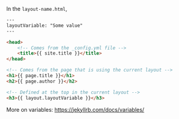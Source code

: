 In the `layout-name.html`,

```html
---
layoutVariable: "Some value"
---

<head>
    <!-- Comes from the _config.yml file -->
    <title>{{ site.title }}</title>
</head>

<!-- Comes from the page that is using the current layout -->
<h1>{{ page.title }}</h1>
<h2>{{ page.author }}</h2>

<!-- Defined at the top in the current layout -->
<h3>{{ layout.layoutVariable }}</h3>

```

More on variables: https://jekyllrb.com/docs/variables/
